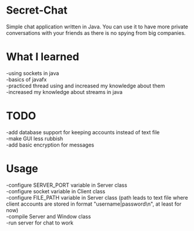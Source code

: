 # Secret-Chat
Simple chat application written in Java.
You can use it to have more private conversations with your friends as there is no spying from big companies.

# What I learned
-using sockets in java\
-basics of javafx\
-practiced thread using and increased my knowledge about them\
-increased my knowledge about streams in java

# TODO
-add database support for keeping accounts instead of text file\
-make GUI less rubbish\
-add basic encryption for messages

# Usage
-configure SERVER_PORT variable in Server class\
-configure socket variable in Client class\
-configure FILE_PATH variable in Server class (path leads to text file where client accounts are stored in format "username|password\n", at least for now)\
-compile Server and Window class\
-run server for chat to work
